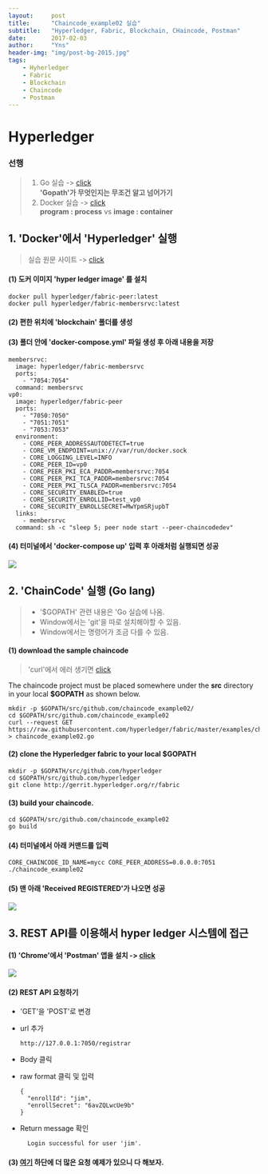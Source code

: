```yaml
---
layout:     post
title:      "Chaincode_example02 실습"
subtitle:   "Hyperledger, Fabric, Blockchain, CHaincode, Postman"
date:       2017-02-03
author:     "Yns"
header-img: "img/post-bg-2015.jpg"
tags:
    - Hyherledger
    - Fabric
    - Blockchain
    - Chaincode
    - Postman
---
```



# Hyperledger

### 선행

>1. Go 실습 -> [click](http://golang.site/go/article/1-Go-프로그래밍-언어-소개)  
**'Gopath'가 무엇인지는 무조건 알고 넘어가기**
>  2. Docker 실습 -> [click](http://www.slideshare.net/pyrasis/docker-fordummies-44424016)  
**program : process** vs **image : container** 



## 1. 'Docker'에서 'Hyperledger' 실행 

>실습 원문 사이트 -> [click](http://hyperledger-fabric.readthedocs.io/en/v0.6/Setup/Chaincode-setup/#writing-building-and-running-chaincode-in-a-development-environment)


#### (1) 도커 이미지 'hyper ledger image'  를 설치

	docker pull hyperledger/fabric-peer:latest
	docker pull hyperledger/fabric-membersrvc:latest
		  
#### (2) 편한 위치에 'blockchain' 폴더를 생성

#### (3) 폴더 안에 'docker-compose.yml' 파일 생성 후 아래 내용을 저장  

	membersrvc:
	  image: hyperledger/fabric-membersrvc
	  ports:
		- "7054:7054"
	  command: membersrvc
	vp0:
	  image: hyperledger/fabric-peer
	  ports:
		- "7050:7050"
		- "7051:7051"
		- "7053:7053"
	  environment:
		- CORE_PEER_ADDRESSAUTODETECT=true
		- CORE_VM_ENDPOINT=unix:///var/run/docker.sock
		- CORE_LOGGING_LEVEL=INFO
		- CORE_PEER_ID=vp0
		- CORE_PEER_PKI_ECA_PADDR=membersrvc:7054
		- CORE_PEER_PKI_TCA_PADDR=membersrvc:7054
		- CORE_PEER_PKI_TLSCA_PADDR=membersrvc:7054
		- CORE_SECURITY_ENABLED=true
		- CORE_SECURITY_ENROLLID=test_vp0
		- CORE_SECURITY_ENROLLSECRET=MwYpmSRjupbT
	  links:
		- membersrvc
	  command: sh -c "sleep 5; peer node start --peer-chaincodedev"


#### (4) 터미널에서 'docker-compose up' 입력 후 아래처럼 실행되면 성공  

![](https://s6.postimg.org/d3m4mraep/compose_up.png)


## 2. 'ChainCode' 실행 (Go lang)
> - '$GOPATH' 관련 내용은 'Go 실습에 나옴.
> - Window에서는 'git'을 따로 설치해야할 수 있음.
> - Window에서는 명령어가 조금 다를 수 있음.
	 
#### (1) download the sample chaincode  
>'curl'에서 에러 생기면 [click](http://tyboss.tistory.com/entry/Windows-윈도우에서-curl-설치-및-사용법)  

The chaincode project must be placed somewhere under the **src** directory in your local **$GOPATH** as shown below.
	
	mkdir -p $GOPATH/src/github.com/chaincode_example02/
	cd $GOPATH/src/github.com/chaincode_example02
	curl --request GET https://raw.githubusercontent.com/hyperledger/fabric/master/examples/chaincode/go/chaincode_example02/chaincode_example02.go > chaincode_example02.go
  
#### (2) clone the Hyperledger fabric to your local $GOPATH
	mkdir -p $GOPATH/src/github.com/hyperledger
	cd $GOPATH/src/github.com/hyperledger
	git clone http://gerrit.hyperledger.org/r/fabric
	  

#### (3) build your chaincode.
	cd $GOPATH/src/github.com/chaincode_example02
	go build
	
#### (4) 터미널에서 아래 커맨드를 입력
	CORE_CHAINCODE_ID_NAME=mycc CORE_PEER_ADDRESS=0.0.0.0:7051 ./chaincode_example02
	
#### (5) 맨 아래 'Received REGISTERED'가 나오면 성공

![](https://s6.postimg.org/idr3e1unl/chain_code.png)


## 3. REST API를 이용해서 hyper ledger 시스템에 접근

#### (1) 'Chrome'에서 'Postman' 앱을 설치 -> [click](https://chrome.google.com/webstore/detail/postman/fhbjgbiflinjbdggehcddcbncdddomop?utm_source=chrome-ntp-icon)
![](https://s6.postimg.org/k4a4fjc6p/postman.png)
#### (2) REST API 요청하기
  - 'GET'을 'POST'로 변경
  - url 추가

		http://127.0.0.1:7050/registrar
  - Body 클릭
  - raw format 클릭 및 입력

		{
		  "enrollId": "jim",
		  "enrollSecret": "6avZQLwcUe9b"
		}
- Return message 확인


		Login successful for user 'jim'.


#### (3) [여기](http://hyperledger-fabric.readthedocs.io/en/latest/Setup/Chaincode-setup/) 하단에 더 많은 요청 예제가 있으니 다 해보자.